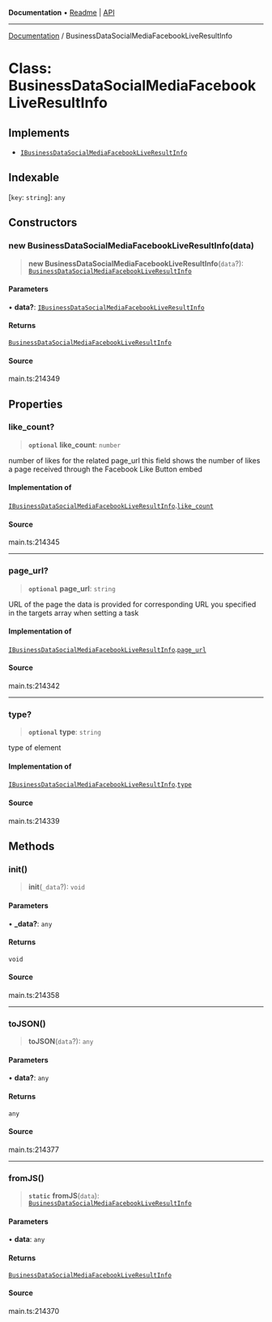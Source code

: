 **Documentation** • [Readme](../README.md) \| [API](../globals.md)

***

[Documentation](../README.md) / BusinessDataSocialMediaFacebookLiveResultInfo

# Class: BusinessDataSocialMediaFacebookLiveResultInfo

## Implements

- [`IBusinessDataSocialMediaFacebookLiveResultInfo`](../interfaces/IBusinessDataSocialMediaFacebookLiveResultInfo.md)

## Indexable

 \[`key`: `string`\]: `any`

## Constructors

### new BusinessDataSocialMediaFacebookLiveResultInfo(data)

> **new BusinessDataSocialMediaFacebookLiveResultInfo**(`data`?): [`BusinessDataSocialMediaFacebookLiveResultInfo`](BusinessDataSocialMediaFacebookLiveResultInfo.md)

#### Parameters

• **data?**: [`IBusinessDataSocialMediaFacebookLiveResultInfo`](../interfaces/IBusinessDataSocialMediaFacebookLiveResultInfo.md)

#### Returns

[`BusinessDataSocialMediaFacebookLiveResultInfo`](BusinessDataSocialMediaFacebookLiveResultInfo.md)

#### Source

main.ts:214349

## Properties

### like\_count?

> **`optional`** **like\_count**: `number`

number of likes for the related page_url
this field shows the number of likes a page received through the Facebook Like Button embed

#### Implementation of

[`IBusinessDataSocialMediaFacebookLiveResultInfo`](../interfaces/IBusinessDataSocialMediaFacebookLiveResultInfo.md).[`like_count`](../interfaces/IBusinessDataSocialMediaFacebookLiveResultInfo.md#like_count)

#### Source

main.ts:214345

***

### page\_url?

> **`optional`** **page\_url**: `string`

URL of the page the data is provided for
corresponding URL you specified in the targets array when setting a task

#### Implementation of

[`IBusinessDataSocialMediaFacebookLiveResultInfo`](../interfaces/IBusinessDataSocialMediaFacebookLiveResultInfo.md).[`page_url`](../interfaces/IBusinessDataSocialMediaFacebookLiveResultInfo.md#page_url)

#### Source

main.ts:214342

***

### type?

> **`optional`** **type**: `string`

type of element

#### Implementation of

[`IBusinessDataSocialMediaFacebookLiveResultInfo`](../interfaces/IBusinessDataSocialMediaFacebookLiveResultInfo.md).[`type`](../interfaces/IBusinessDataSocialMediaFacebookLiveResultInfo.md#type)

#### Source

main.ts:214339

## Methods

### init()

> **init**(`_data`?): `void`

#### Parameters

• **\_data?**: `any`

#### Returns

`void`

#### Source

main.ts:214358

***

### toJSON()

> **toJSON**(`data`?): `any`

#### Parameters

• **data?**: `any`

#### Returns

`any`

#### Source

main.ts:214377

***

### fromJS()

> **`static`** **fromJS**(`data`): [`BusinessDataSocialMediaFacebookLiveResultInfo`](BusinessDataSocialMediaFacebookLiveResultInfo.md)

#### Parameters

• **data**: `any`

#### Returns

[`BusinessDataSocialMediaFacebookLiveResultInfo`](BusinessDataSocialMediaFacebookLiveResultInfo.md)

#### Source

main.ts:214370
